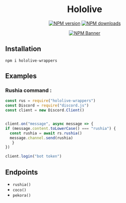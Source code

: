 <div align="center">
  <h1>Hololive</h1>
  <p>
    <a href="https://www.npmjs.com/package/hololive-wrappers"><img src="https://img.shields.io/npm/v/hololive-wrappers?maxAge=3600" alt="NPM version" /></a>
    <a href="https://www.npmjs.com/package/hololive-wrappers"><img src="https://img.shields.io/npm/dt/hololive-wrappers?maxAge=3600" alt="NPM downloads" /></a>
  </p>
  <p>
    <a href="https://www.npmjs.com/package/hololive-wrappers"><img src="https://nodei.co/npm/hololive-wrappers.png?downloads=true&stars=true" alt="NPM Banner"></a>
  </p>
</div>

## Installation
```
npm i hololive-wrappers
```
## Examples
### Rushia command :
```js
const rus = require("hololive-wrappers")
const Discord = require("discord.js")
const client = new Discord.Client()


client.on("message", async message => {
if (message.content.toLowerCase() === "rushia") {
  const rushia = await rs.rushia()
  message.channel.send(rushia)
   }
})

client.login("bot token")
```

## Endpoints
- `rushia()`
- `coco()`
- `pekora()`





